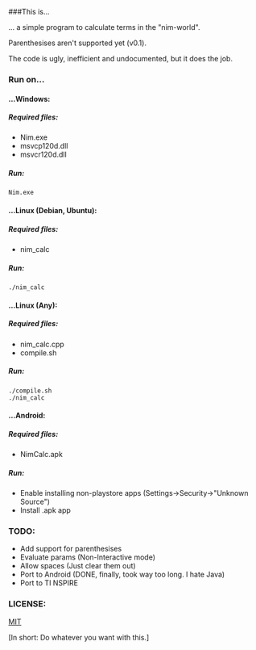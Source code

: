 ###This is...

... a simple program to calculate terms in the "nim-world".

Parenthesises aren't supported yet (v0.1).

The code is ugly, inefficient and undocumented, but it does the job.

### Run on...

#### ...Windows:

##### Required files:
- Nim.exe
- msvcp120d.dll
- msvcr120d.dll

##### Run:

`Nim.exe`


#### ...Linux (Debian, Ubuntu):

##### Required files:
- nim_calc

##### Run:

`./nim_calc`


#### ...Linux (Any):

##### Required files:
- nim_calc.cpp
- compile.sh

##### Run:
```
./compile.sh
./nim_calc
```


#### ...Android:

##### Required files:
- NimCalc.apk

##### Run:

- Enable installing non-playstore apps (Settings->Security->"Unknown Source")
- Install .apk app


### TODO:
- Add support for parenthesises
- Evaluate params (Non-Interactive mode)
- Allow spaces (Just clear them out)
- Port to Android (DONE, finally, took way too long. I hate Java)
- Port to TI NSPIRE

### LICENSE:

[MIT](https://opensource.org/licenses/MIT)

[In short: Do whatever you want with this.]
